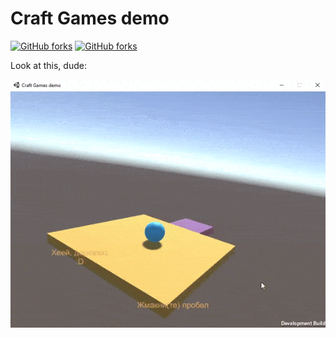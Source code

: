 # Craft Games demo

[![GitHub forks](https://img.shields.io/badge/Unity%203D-sample%20project-brightgreen)](https://github.com/topics/unity3d)
[![GitHub forks](https://img.shields.io/github/forks/koplenov/Craft-Games-demo?style=social "Do it!")]((https://github.com/koplenov/Craft-Games-demo/fork))

Look at this, dude:

![GitHub forks](https://github.com/koplenov/Craft-Games-demo/raw/master/gameplay.gif)
